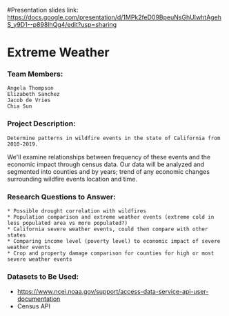 #Presentation slides link: https://docs.google.com/presentation/d/1MPk2feD09BpeuNsGhUIwhtAgehS_y9D1--p898lhQg4/edit?usp=sharing
# Extreme Weather

### Team Members:
    Angela Thompson
    Elizabeth Sanchez
    Jacob de Vries
    Chia Sun
### Project Description:
    Determine patterns in wildfire events in the state of California from 2010-2019. 
We'll examine relationships between frequency of these events and the economic impact 
through census data. Our data will be analyzed and segmented into counties and by years; 
trend of any economic changes surrounding wildfire events location and time. 
    
### Research Questions to Answer:
    * Possible drought correlation with wildfires
    * Population comparison and extreme weather events (extreme cold in less populated area vs more populated?)
    * California severe weather events, could then compare with other states
    * Comparing income level (poverty level) to economic impact of severe weather events
    * Crop and property damage comparison for counties for high or most severe weather events
### Datasets to Be Used:
* https://www.ncei.noaa.gov/support/access-data-service-api-user-documentation
* Census API


